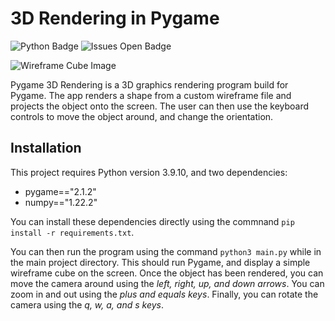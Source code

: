 # 3D Rendering in Pygame
![Python Badge](https://img.shields.io/badge/Python-3776AB?style=for-the-badge&logo=python&logoColor=white)
![Issues Open Badge](https://img.shields.io/github/issues/jweir136/PyGame-3D-Rendering.svg)

![Wireframe Cube Image](https://dm0qx8t0i9gc9.cloudfront.net/thumbnails/video/YWAdzU2/videoblocks-cubic-013-a-wireframe-cube-element-rotates-loop_srm1ncqwym_thumbnail-1080_01.png)

Pygame 3D Rendering is a 3D graphics rendering program build for Pygame. The app renders a shape from a custom wireframe file and projects the object onto the screen. The user can then use the keyboard controls to move the object around, and change the orientation.

## Installation

This project requires Python version 3.9.10, and two dependencies:

- pygame=="2.1.2"
- numpy=="1.22.2"

You can install these dependencies directly using the commnand `pip install -r requirements.txt`.

You can then run the program using the command `python3 main.py` while in the main project directory. This should run Pygame, and display a simple wireframe cube on the screen. Once the object has been rendered, you can move the camera around using the <i>left, right, up, and down arrows</i>. You can zoom in and out using the <i>plus and equals keys</i>. Finally, you can rotate the camera using the <i>q, w, a, and s keys</i>.